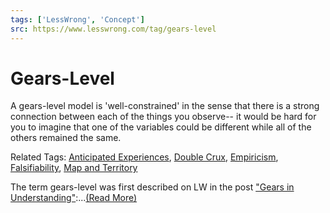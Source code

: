 ```yaml
---
tags: ['LessWrong', 'Concept']
src: https://www.lesswrong.com/tag/gears-level
---
```


# Gears-Level
A gears-level model is 'well-constrained' in the sense that there is a strong connection between each of the things you observe-- it would be hard for you to imagine that one of the variables could be different while all of the others remained the same. 

Related Tags: [Anticipated Experiences](https://www.lesswrong.com/tag/anticipated-experiences?showPostCount=true&useTagName=true), [Double Crux](https://www.lesswrong.com/tag/anticipated-experiences?showPostCount=true&useTagName=true), [Empiricism](https://www.lesswrong.com/tag/empiricism?showPostCount=true&useTagName=true), [Falsifiability](https://www.lesswrong.com/tag/falsifiability?showPostCount=true&useTagName=true), [Map and Territory](https://www.lesswrong.com/tag/map-and-territory?showPostCount=true&useTagName=true)

The term gears-level was first described on LW in the post ["Gears in Understanding"](https://www.lesswrong.com/posts/B7P97C27rvHPz3s9B/gears-in-understanding):...[(Read More)]()

